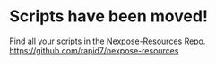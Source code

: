 # Scripts have been moved!

Find all your scripts in the [Nexpose-Resources Repo](https://github.com/rapid7/nexpose-resources).
https://github.com/rapid7/nexpose-resources


